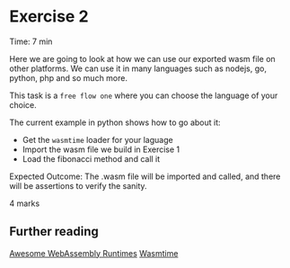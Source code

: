 # Exercise 2

Time: 7 min

Here we are going to look at how we can use our exported wasm file on other platforms.
We can use it in many languages such as nodejs, go, python, php and so much more.

This task is a `free flow one` where you can choose the language of your choice.

The current example in python shows how to go about it:
- Get the `wasmtime` loader for your laguage
- Import the wasm file we build in Exercise 1
- Load the fibonacci method and call it

Expected Outcome: The .wasm file will be imported and called, and there will be assertions to verify the sanity.

4 marks


## Further reading
[Awesome WebAssembly Runtimes](https://github.com/appcypher/awesome-wasm-runtimes)
[Wasmtime](https://github.com/bytecodealliance/wasmtime)